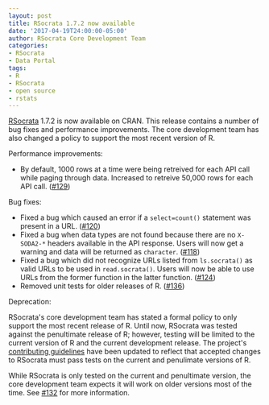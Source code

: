 ```yaml
---
layout: post
title: RSocrata 1.7.2 now available
date: '2017-04-19T24:00:00-05:00'
author: RSocrata Core Development Team
categories:
- RSocrata
- Data Portal
tags:
- R
- RSocrata
- open source
- rstats
---
```


[RSocrata](https://cran.r-project.org/web/packages/RSocrata/index.html) 1.7.2 is now available on CRAN. This release contains a number of bug fixes and performance improvements. The core development team has also changed a policy to support the most recent version of R.


Performance improvements:

* By default, 1000 rows at a time were being retreived for each API call while paging through data. Increased to retreive 50,000 rows for each API call. ([#129](https://github.com/Chicago/RSocrata/issues/129))

Bug fixes:

* Fixed a bug which caused an error if a ```select=count()``` statement was present in a URL. ([#120](https://github.com/Chicago/RSocrata/issues/120))
* Fixed a bug when data types are not found because there are no ```X-SODA2-*``` headers available in the API response. Users will now get a warning and data will be returned as ```character```. ([#118](https://github.com/Chicago/RSocrata/issues/118))
* Fixed a bug which did not recognize URLs listed from ```ls.socrata()``` as valid URLs to be used in ```read.socrata()```. Users will now be able to use URLs from the former function in the latter function. ([#124](https://github.com/Chicago/RSocrata/issues/124))
* Removed unit tests for older releases of R. ([#136](https://github.com/Chicago/RSocrata/issues/136)) 

Deprecation:

RSocrata's core development team has stated a formal policy to only support the most recent release of R. Until now, RSocrata was tested against the penultimate release of R; however, testing will be limited to the current version of R and the current development release. The project's [contributing guidelines](https://github.com/Chicago/RSocrata/blob/master/CONTRIBUTING.md) have been updated to reflect that accepted changes to RSocrata must pass tests on the current and penulimate versions of R.

While RSocrata is only tested on the current and penultimate version, the core development team expects it will work on older versions most of the time. See [#132](https://github.com/Chicago/RSocrata/issues/132) for more information.